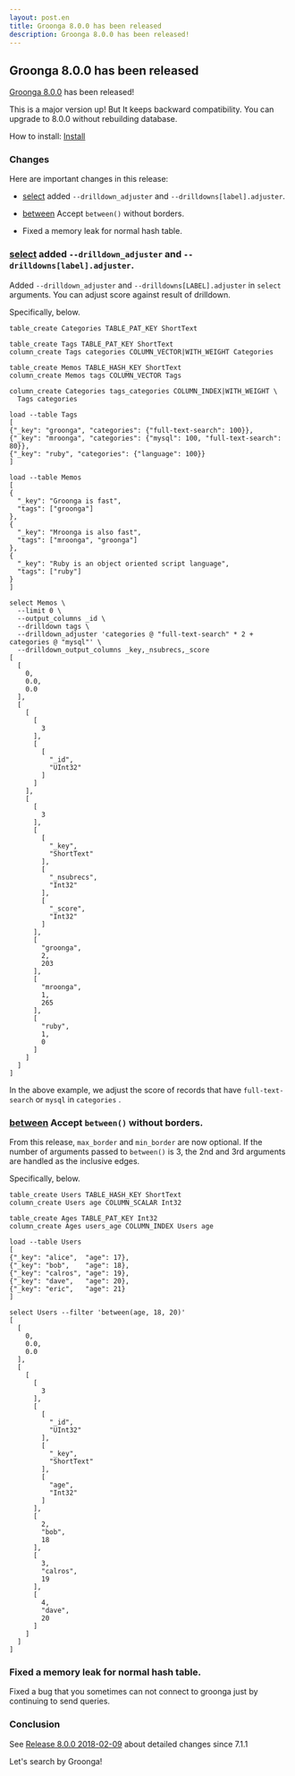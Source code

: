 ```yaml
---
layout: post.en
title: Groonga 8.0.0 has been released
description: Groonga 8.0.0 has been released!
---
```


## Groonga 8.0.0 has been released

[Groonga 8.0.0](/docs/news.html#release-8-0-0) has been released!

This is a major version up! But It keeps backward compatibility.
You can upgrade to 8.0.0 without rebuilding database.

How to install: [Install](/docs/install.html)

### Changes

Here are important changes in this release:

  * [select](/docs/reference/commands/select.html) added `--drilldown_adjuster` and `--drilldowns[label].adjuster`.

  * [between](/docs/reference/functions/between) Accept `between()` without borders.

  * Fixed a memory leak for normal hash table.

### [select](/docs/reference/commands/select.html) added `--drilldown_adjuster` and `--drilldowns[label].adjuster`.

Added `--drilldown_adjuster` and `--drilldowns[LABEL].adjuster` in `select` arguments.
You can adjust score against result of drilldown.

Specifically, below.

```text
table_create Categories TABLE_PAT_KEY ShortText

table_create Tags TABLE_PAT_KEY ShortText
column_create Tags categories COLUMN_VECTOR|WITH_WEIGHT Categories

table_create Memos TABLE_HASH_KEY ShortText
column_create Memos tags COLUMN_VECTOR Tags

column_create Categories tags_categories COLUMN_INDEX|WITH_WEIGHT \
  Tags categories

load --table Tags
[
{"_key": "groonga", "categories": {"full-text-search": 100}},
{"_key": "mroonga", "categories": {"mysql": 100, "full-text-search": 80}},
{"_key": "ruby", "categories": {"language": 100}}
]

load --table Memos
[
{
  "_key": "Groonga is fast",
  "tags": ["groonga"]
},
{
  "_key": "Mroonga is also fast",
  "tags": ["mroonga", "groonga"]
},
{
  "_key": "Ruby is an object oriented script language",
  "tags": ["ruby"]
}
]

select Memos \
  --limit 0 \
  --output_columns _id \
  --drilldown tags \
  --drilldown_adjuster 'categories @ "full-text-search" * 2 + categories @ "mysql"' \
  --drilldown_output_columns _key,_nsubrecs,_score
[
  [
    0,
    0.0,
    0.0
  ],
  [
    [
      [
        3
      ],
      [
        [
          "_id",
          "UInt32"
        ]
      ]
    ],
    [
      [
        3
      ],
      [
        [
          "_key",
          "ShortText"
        ],
        [
          "_nsubrecs",
          "Int32"
        ],
        [
          "_score",
          "Int32"
        ]
      ],
      [
        "groonga",
        2,
        203
      ],
      [
        "mroonga",
        1,
        265
      ],
      [
        "ruby",
        1,
        0
      ]
    ]
  ]
]
```

In the above example, we adjust the score of records that have `full-text-search` or `mysql` in `categories` .

### [between](/docs/reference/functions/between) Accept `between()` without borders.

From this release, `max_border` and `min_border` are now optional.
If the number of arguments passed to ``between()`` is 3, the 2nd and 3rd arguments are handled as the inclusive edges.

Specifically, below.

```text
table_create Users TABLE_HASH_KEY ShortText
column_create Users age COLUMN_SCALAR Int32

table_create Ages TABLE_PAT_KEY Int32
column_create Ages users_age COLUMN_INDEX Users age

load --table Users
[
{"_key": "alice",  "age": 17},
{"_key": "bob",    "age": 18},
{"_key": "calros", "age": 19},
{"_key": "dave",   "age": 20},
{"_key": "eric",   "age": 21}
]

select Users --filter 'between(age, 18, 20)'
[
  [
    0,
    0.0,
    0.0
  ],
  [
    [
      [
        3
      ],
      [
        [
          "_id",
          "UInt32"
        ],
        [
          "_key",
          "ShortText"
        ],
        [
          "age",
          "Int32"
        ]
      ],
      [
        2,
        "bob",
        18
      ],
      [
        3,
        "calros",
        19
      ],
      [
        4,
        "dave",
        20
      ]
    ]
  ]
]
```

### Fixed a memory leak for normal hash table.

Fixed a bug that you sometimes can not connect to groonga just by continuing to send queries.

### Conclusion

See [Release 8.0.0 2018-02-09](/docs/news.html#release-8-0-0) about detailed changes since 7.1.1

Let's search by Groonga!
